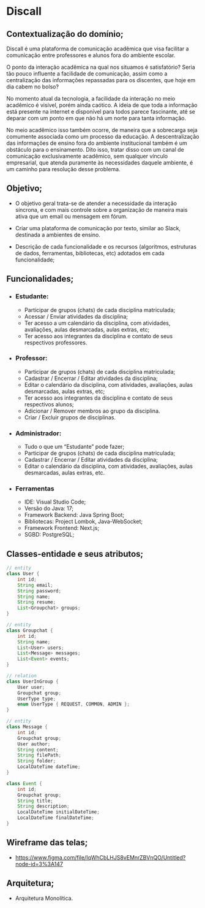 # Discall

## Contextualização do domínio;

Discall é uma plataforma de comunicação acadêmica que visa facilitar a comunicação entre professores e alunos fora do ambiente escolar.

O ponto da interação acadêmica na qual nos situamos é satisfatório? Seria tão pouco influente a facilidade de comunicação, assim como a centralização das informações repassadas para os discentes, que hoje em dia cabem no bolso?

No momento atual da tecnologia, a facilidade da interação no meio acadêmico é visível, porém ainda caótico. A ideia de que toda a informação está presente na internet e disponível para todos parece fascinante, até se deparar com um ponto em que não há um norte para tanta informação.

No meio acadêmico isso também ocorre, de maneira que a sobrecarga seja comumente associada como um processo da educação. A descentralização das informações de ensino fora do ambiente institucional também é um obstáculo para o ensinamento. Dito isso, tratar disso com um canal de comunicação exclusivamente acadêmico, sem qualquer vínculo empresarial, que atenda puramente às necessidades daquele ambiente, é um caminho para resolução desse problema.

## Objetivo;

- O objetivo geral trata-se de atender a necessidade da interação síncrona, e com mais controle sobre a organização de maneira mais ativa que um email ou mensagem em fórum.
- Criar uma plataforma de comunicação por texto, similar ao Slack, destinada a ambientes de ensino.

- Descrição de cada funcionalidade e os recursos (algoritmos, estruturas de dados, ferramentas, bibliotecas, etc) adotados em cada funcionalidade;

## Funcionalidades;

- ### Estudante:
  - Participar de grupos (chats) de cada disciplina matriculada;
  - Acessar / Enviar atividades da disciplina;
  - Ter acesso a um calendário da disciplina, com atividades, avaliações, aulas desmarcadas, aulas extras, etc;
  - Ter acesso aos integrantes da disciplina e contato de seus respectivos professores.
- ### Professor:

  - Participar de grupos (chats) de cada disciplina matriculada;
  - Cadastrar / Encerrar / Editar atividades da disciplina;
  - Editar o calendário da disciplina, com atividades, avaliações, aulas desmarcadas, aulas extras, etc;
  - Ter acesso aos integrantes da disciplina e contato de seus respectivos alunos;
  - Adicionar / Remover membros ao grupo da disciplina.
  - Criar / Excluir grupos de disciplinas.

- ### Administrador:

  - Tudo o que um “Estudante” pode fazer;
  - Participar de grupos (chats) de cada disciplina matriculada;
  - Cadastrar / Encerrar / Editar atividades da disciplina;
  - Editar o calendário da disciplina, com atividades, avaliações, aulas desmarcadas, aulas extras, etc.

- ### Ferramentas
  - IDE: Visual Studio Code;
  - Versão do Java: 17;
  - Framework Backend: Java Spring Boot;
  - Bibliotecas: Project Lombok, Java-WebSocket;
  - Framework Frontend: Next.js;
  - SGBD: PostgreSQL;

## Classes-entidade e seus atributos;

```java
// entity
class User {
	int id;
	String email;
	String password;
	String name;
	String resume;
	List<Groupchat> groups;
}

// entity
class Groupchat {
	int id;
	String name;
	List<User> users;
	List<Message> messages;
	List<Event> events;
}

// relation
class UserInGroup {
	User user;
	Groupchat group;
	UserType type;
	enum UserType { REQUEST, COMMON, ADMIN };
}

// entity
class Message {
	int id;
	Groupchat group;
	User author;
	String content;
	String filePath;
	String folder;
	LocalDateTime dateTime;
}

class Event {
	int id;
	Groupchat group;
	String title;
	String description;
	LocalDateTime initialDateTime;
	LocalDateTime finalDateTime;
}

```

## Wireframe das telas;

- https://www.figma.com/file/IqWhCbLHJS8vEMnrZBVnQO/Untitled?node-id=3%3A147

## Arquitetura;

- Arquitetura Monolítica.

